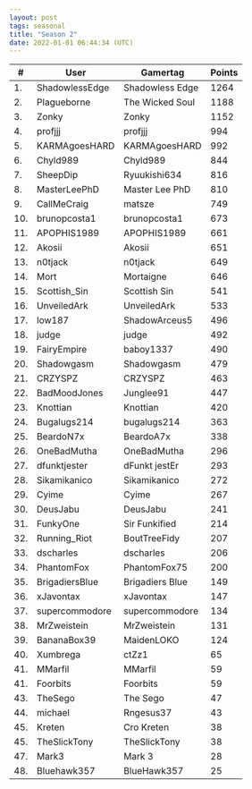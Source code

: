 ```yaml
---
layout: post
tags: seasonal
title: "Season 2" 
date: 2022-01-01 06:44:34 (UTC)
---
```


|#|User|Gamertag|Points|
| --- | --- | --- | --- |
|1.|ShadowlessEdge|Shadowless Edge|1264|
|2.|Plagueborne|The Wicked Soul|1188|
|3.|Zonky|Zonky|1152|
|4.|profjjj|profjjj|994|
|5.|KARMAgoesHARD|KARMAgoesHARD|992|
|6.|Chyld989|Chyld989|844|
|7.|SheepDip|Ryuukishi634|816|
|8.|MasterLeePhD|Master Lee PhD|810|
|9.|CallMeCraig|matsze|749|
|10.|brunopcosta1|brunopcosta1|673|
|11.|APOPHIS1989|APOPHIS1989|661|
|12.|Akosii|Akosii|651|
|13.|n0tjack|n0tjack|649|
|14.|Mort|Mortaigne|646|
|15.|Scottish_Sin|Scottish Sin|541|
|16.|UnveiledArk|UnveiledArk|533|
|17.|low187|ShadowArceus5|496|
|18.|judge|judge|492|
|19.|FairyEmpire|baboy1337|490|
|20.|Shadowgasm|Shadowgasm|479|
|21.|CRZYSPZ|CRZYSPZ|463|
|22.|BadMoodJones|Junglee91|447|
|23.|Knottian|Knottian|420|
|24.|Bugalugs214|bugalugs214|363|
|25.|BeardoN7x|BeardoA7x|338|
|26.|OneBadMutha|OneBadMutha|296|
|27.|dfunktjester|dFunkt jestEr|293|
|28.|Sikamikanico|Sikamikanico|272|
|29.|Cyime|Cyime|267|
|30.|DeusJabu|DeusJabu|241|
|31.|FunkyOne|Sir Funkified|214|
|32.|Running_Riot|BoutTreeFidy|207|
|33.|dscharles|dscharles|206|
|34.|PhantomFox|PhantomFox75|200|
|35.|BrigadiersBlue|Brigadiers Blue|149|
|36.|xJavontax|xJavontax|147|
|37.|supercommodore|supercommodore|134|
|38.|MrZweistein|MrZweistein|131|
|39.|BananaBox39|MaidenLOKO|124|
|40.|Xumbrega|ctZz1|65|
|41.|MMarfil|MMarfil|59|
|41.|Foorbits|Foorbits|59|
|43.|TheSego|The Sego|47|
|44.|michael|Rngesus37|43|
|45.|Kreten|Cro Kreten|38|
|45.|TheSlickTony|TheSlickTony|38|
|47.|Mark3|Mark 3|28|
|48.|Bluehawk357|BlueHawk357|25|
